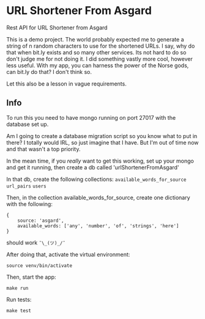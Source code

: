 # URL Shortener From Asgard

Rest API for URL Shortener from Asgard

This is a demo project. The world probably expected me to generate a string of n random characters to use for the shortened URLs. I say, why do that when bit.ly exists and so many other services. Its not hard to do so don't judge me for not doing it. I did something vastly more cool, however less useful. With my app, you can harness the power of the Norse gods, can bit.ly do that? I don't think so.

Let this also be a lesson in vague requirements.

## Info

To run this you need to have mongo running on port 27017 with the database set up.

Am I going to create a database migration script so you know what to put in there? I totally would IRL, so just imagine that I have. But I'm out of time now and that wasn't a top priority.

In the mean time, if you _really_ want to get this working, set up your mongo and get it running, then create a db called 'urlShortenerFromAsgard'

In that db, create the following collections:
`available_words_for_source`
`url_pairs`
`users`

Then, in the collection available_words_for_source, create one dictionary with the following:

```
{
    source: 'asgard',
    available_words: ['any', 'number', 'of', 'strings', 'here']
}
```

should work `¯\_(ツ)_/¯`

After doing that, activate the virtual environment:

`source venv/bin/activate`

Then, start the app:

`make run`

Run tests:

`make test`
